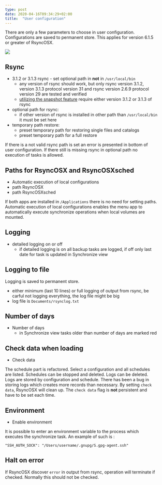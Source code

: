 ```yaml
---
type: post
date: 2020-04-16T09:34:29+02:00
title:  "User configuration"
---
```

There are only a few parameters to choose in user configuration. Configurations are saved to permanent store. This applies for version 6.1.5 or greater of RsyncOSX.

![](/images/RsyncOSX/master/userconfig/user.png)

## Rsync

 - 3.1.2 or 3.1.3 rsync - set optional path in **not** in `/usr/local/bin`
   	- any version of rsync should work, but only rsync  version 3.1.2, version 3.1.3 protocol version 31 and rsync  version 2.6.9  protocol version 29 are tested and verified
    - [utilizing the snapshot feature](/Snapshots) require either version 3.1.2 or 3.1.3 of rsync
- optional path for rsync:
    - if other version of rsync is installed in other path than `/usr/local/bin` it must be set here
- temporary path restore:
    - preset temporary path for restoring single files and catalogs
    - preset temporary path for a full restore

If there is a not valid rsync path is set an error is presented in bottom of user configuration. If there still is missing rsync in optional path no execution of tasks is allowed.

## Paths for RsyncOSX and RsyncOSXsched

- Automatic execution of local configurations
- path RsyncOSX
- path RsyncOSXsched

If both apps are installed in `/Applications` there is no need for setting paths. Automatic execution of local configurations enables the menu app to automatically execute synchronize operations when local volumes are mounted.

## Logging

- detailed logging on or off
   	- if detailed logging is on all backup tasks are logged, if off only last date for task is updated in Synchronize view

## Logging to file

Logging is saved to permanent store.

- either minimum (last 10 lines) or full logging of output from rsync, be carful not logging everything, the log file might be big
- log file is `Documents/rsynclog.txt`

## Number of days

- Number of days
  - in Synchronize view tasks older than number of days are marked red

## Check data when loading

- Check data

The schedule part is refactored. Select a configuration and all schedules are listed. Schedules can be stopped and deleted. Logs can be deleted. Logs are stored by configuration and schedule. There has been a bug in storing logs which creates more records than necessary. By setting `check data`, RsyncOSX will clean up. The `check data` flag is **not** persistent and have to be set each time.

## Environment

- Enable environment

It is possible to enter an environment variable to the process which executes the synchronize task. An example of such is :

`"SSH_AUTH_SOCK": "/Users/username/.gnupg/S.gpg-agent.ssh"`

## Halt on error

If RsyncOSX discover `error` in output from rsync, operation will terminate if checked. Normally this should not be checked.
